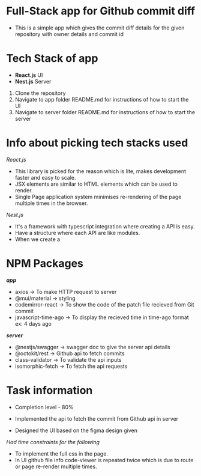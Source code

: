 # Full-Stack app for Github commit diff
- This is a simple app which gives the commit diff details for the given repository with owner details and commit id

# Tech Stack of app
- **React.js** UI
- **Nest.js** Server

1. Clone the repository
2. Navigate to app folder README.md for instructions of how to start the UI
3. Navigate to server folder README.md for instructions of how to start the server

# Info about picking tech stacks used

_React.js_
- This library is picked for the reason which is lite, makes development faster and easy to scale.
- JSX elements are similar to HTML elements which can be used to render.
- Single Page application system minimises re-rendering of the page multiple times in the browser.

_Nest.js_
- It's a framework with typescript integration where creating a API is easy.
- Have a structure where each API are like modules.
- When we create a 

# NPM Packages

***app***

- axios -> To make HTTP request to server
- @mui/material -> styling
- codemirror-react -> To show the code of the patch file recieved from Git commit
- javascript-time-ago -> To display the recieved time in time-ago format ex: 4 days ago

***server***

- @nestjs/swagger -> swagger doc to give the server api details 
- @octokit/rest -> Github api to fetch commits
- class-validator -> To validate the api inputs
- isomorphic-fetch -> To fetch the api requests

# Task information

- Completion level - 80%

- Implemented the api to fetch the commit from Github api in server
- Designed the UI based on the figma design given

_Had time constraints for the following_
- To implement the full css in the page.
- In UI github file info code-viewer is repeated twice which is due to route or page re-render multiple times.